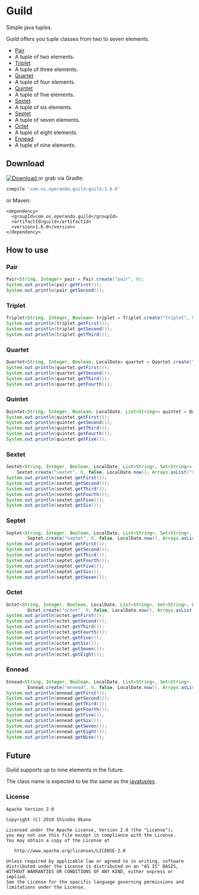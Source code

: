 # Guild

Simple java tuples.

Guild offers you tuple classes from two to seven elements.

* [Pair](https://github.com/operando/Guild/blob/master/guild/src/main/java/com/os/operando/guild/Pair.java)
 * A tuple of two elements.
* [Triplet](https://github.com/operando/Guild/blob/master/guild/src/main/java/com/os/operando/guild/Triplet.java)
 * A tuple of three elements.
* [Quartet](https://github.com/operando/Guild/blob/master/guild/src/main/java/com/os/operando/guild/Quartet.java)
 * A tuple of four elements.
* [Quintet](https://github.com/operando/Guild/blob/master/guild/src/main/java/com/os/operando/guild/Quintet.java)
 * A tuple of five elements.
* [Sextet](https://github.com/operando/Guild/blob/master/guild/src/main/java/com/os/operando/guild/Sextet.java)
 * A tuple of six elements.
* [Septet](https://github.com/operando/Guild/blob/master/guild/src/main/java/com/os/operando/guild/Septet.java)
 * A tuple of seven elements.
* [Octet](https://github.com/operando/Guild/blob/master/guild/src/main/java/com/os/operando/guild/Octet.java)
 * A tuple of eight elements.
* [Ennead](https://github.com/operando/Guild/blob/master/guild/src/main/java/com/os/operando/guild/Ennead.java)
 * A tuple of nine elements.

## Download

[![Download](https://api.bintray.com/packages/operandoos/maven/guild/images/download.svg?version=1.6.0) ](https://bintray.com/operandoos/maven/guild/1.6.0/link) or grab via Gradle:

```gradle
compile 'com.os.operando.guild:guild:1.6.0'
```

or Maven:

```
<dependency>
  <groupId>com.os.operando.guild</groupId>
  <artifactId>guild</artifactId>
  <version>1.6.0</version>
</dependency>
```

## How to use

### Pair

```java
Pair<String, Integer> pair = Pair.create("pair", 0);
System.out.println(pair.getFirst());
System.out.println(pair.getSecond());
```

### Triplet

```java
Triplet<String, Integer, Boolean> triplet = Triplet.create("triplet", 0, false);
System.out.println(triplet.getFirst());
System.out.println(triplet.getSecond());
System.out.println(triplet.getThird());
```

### Quartet

```java
Quartet<String, Integer, Boolean, LocalDate> quartet = Quartet.create("quartet", 0, false, LocalDate.now());
System.out.println(quartet.getFirst());
System.out.println(quartet.getSecond());
System.out.println(quartet.getThird());
System.out.println(quartet.getFourth());
```

### Quintet

```java
Quintet<String, Integer, Boolean, LocalDate, List<String>> quintet = Quintet.create("quintet", 0, false, LocalDate.now(), Arrays.asList("quintet"));
System.out.println(quintet.getFirst());
System.out.println(quintet.getSecond());
System.out.println(quintet.getThird());
System.out.println(quintet.getFourth());
System.out.println(quintet.getFive());
```

### Sextet

```java
Sextet<String, Integer, Boolean, LocalDate, List<String>, Set<String>> sextet =
    Sextet.create("sextet", 0, false, LocalDate.now(), Arrays.asList("sextet"), Collections.singleton("sextet"));
System.out.println(sextet.getFirst());
System.out.println(sextet.getSecond());
System.out.println(sextet.getThird());
System.out.println(sextet.getFourth());
System.out.println(sextet.getFive());
System.out.println(sextet.getSix());
```

### Septet

```java
Septet<String, Integer, Boolean, LocalDate, List<String>, Set<String>, Long> septet =
        Septet.create("septet", 0, false, LocalDate.now(), Arrays.asList("septet"), Collections.singleton("septet"), Long.MAX_VALUE);
System.out.println(septet.getFirst());
System.out.println(septet.getSecond());
System.out.println(septet.getThird());
System.out.println(septet.getFourth());
System.out.println(septet.getFive());
System.out.println(septet.getSix());
System.out.println(septet.getSeven());
```

### Octet

```java
Octet<String, Integer, Boolean, LocalDate, List<String>, Set<String>, Long, UUID> octet =
        Octet.create("octet", 0, false, LocalDate.now(), Arrays.asList("octet"), Collections.singleton("octet"), Long.MAX_VALUE, UUID.randomUUID());
System.out.println(octet.getFirst());
System.out.println(octet.getSecond());
System.out.println(octet.getThird());
System.out.println(octet.getFourth());
System.out.println(octet.getFive());
System.out.println(octet.getSix());
System.out.println(octet.getSeven());
System.out.println(octet.getEight());
```

### Ennead

```java
Ennead<String, Integer, Boolean, LocalDate, List<String>, Set<String>, Long, UUID, StringBuilder> ennead =
        Ennead.create("ennead", 0, false, LocalDate.now(), Arrays.asList("ennead"), Collections.singleton("ennead"), Long.MAX_VALUE, UUID.randomUUID(), new StringBuilder("ennead"));
System.out.println(ennead.getFirst());
System.out.println(ennead.getSecond());
System.out.println(ennead.getThird());
System.out.println(ennead.getFourth());
System.out.println(ennead.getFive());
System.out.println(ennead.getSix());
System.out.println(ennead.getSeven());
System.out.println(ennead.getEight());
System.out.println(ennead.getNine());
```

## Future

Guild supports up to nine elements in the future.

The class name is expected to be the same as the [javatuples](http://www.javatuples.org/).

### License

```
Apache Version 2.0

Copyright (C) 2018 Shinobu Okano

Licensed under the Apache License, Version 2.0 (the "License");
you may not use this file except in compliance with the License.
You may obtain a copy of the License at

   http://www.apache.org/licenses/LICENSE-2.0

Unless required by applicable law or agreed to in writing, software
distributed under the License is distributed on an "AS IS" BASIS,
WITHOUT WARRANTIES OR CONDITIONS OF ANY KIND, either express or implied.
See the License for the specific language governing permissions and
limitations under the License.
```
